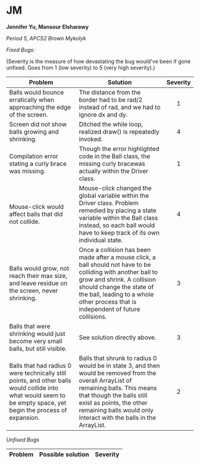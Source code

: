 # JM
**Jennifer Yu, Mansour Elsharawy**

_Period 5, APCS2 Brown Mykolyk_

*Fixed Bugs:*

(Severity is the measure of how devastating the bug would've been if gone unfixed. Goes from 1 (low severity) to 5 (very high severity).)

| Problem| Solution|Severity|
|-------------|-------------|:-----:|
|Balls would bounce erratically when approaching the edge of the screen.|The distance from the border had to be rad/2 instead of rad, and we had to ignore dx and dy.|1|
| Screen did not show balls growing and shrinking.|Ditched the while loop, realized draw() is repeatedly invoked.|4|
| Compilation error stating a curly brace was missing.|Though the error highlighted code in the Ball class, the missing curly bracewas actually within the Driver class.|1|
| Mouse-click would affect balls that did not collide.|Mouse-click changed the global variable within the Driver class. Problem remedied by placing a state variable within the Ball class instead, so each ball would have to keep track of its own individual state.|4|
|Balls would grow, not reach their max size, and leave residue on the screen, never shrinking.|Once a collision has been made after a mouse click, a ball should not have to be colliding with another ball to grow and shrink. A collision should change the state of the ball, leading to a whole other process that is independent of future collisions.|3|
|Balls that were shrinking would just become very small balls, but still visible.|See solution directly above.|3|
|Balls that had radius 0 were technically still points, and other balls would collide into what would seem to be empty space, yet begin the process of expansion.|Balls that shrunk to radius 0 would be in state 3, and then would be removed from the overall ArrayList of remaining balls. This means that though the balls still exist as points, the other remaining balls would only interact with the balls in the ArrayList.|2|

*Unfixed Bugs*

|Problem|Possible solution|Severity|
|--|--|:-:|
